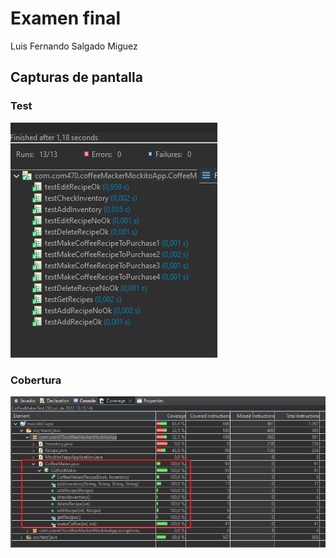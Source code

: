 # Examen final

Luis Fernando Salgado Miguez

## Capturas de pantalla

### Test

![Test](./test.png 'Captura test')

### Cobertura

![Cobertura](./cobertura.png 'Captura coberura')
